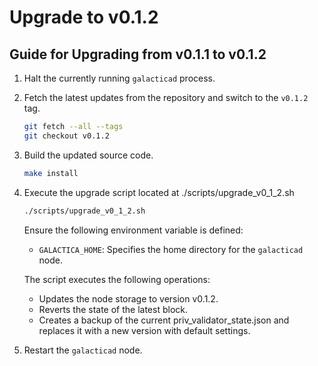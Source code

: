 # Upgrade to v0.1.2

## Guide for Upgrading from v0.1.1 to v0.1.2

1. Halt the currently running `galacticad` process.
2. Fetch the latest updates from the repository and switch to the `v0.1.2` tag.
    ```bash
    git fetch --all --tags
    git checkout v0.1.2
    ```
3. Build the updated source code.
    ```bash
    make install
    ```
4. Execute the upgrade script located at ./scripts/upgrade_v0_1_2.sh
    ```bash
    ./scripts/upgrade_v0_1_2.sh
    ```
   Ensure the following environment variable is defined:
    - `GALACTICA_HOME`: Specifies the home directory for the `galacticad` node.

   The script executes the following operations:
    - Updates the node storage to version v0.1.2.
    - Reverts the state of the latest block.
    - Creates a backup of the current priv_validator_state.json and replaces it with a new version with default settings.
5. Restart the `galacticad` node.
